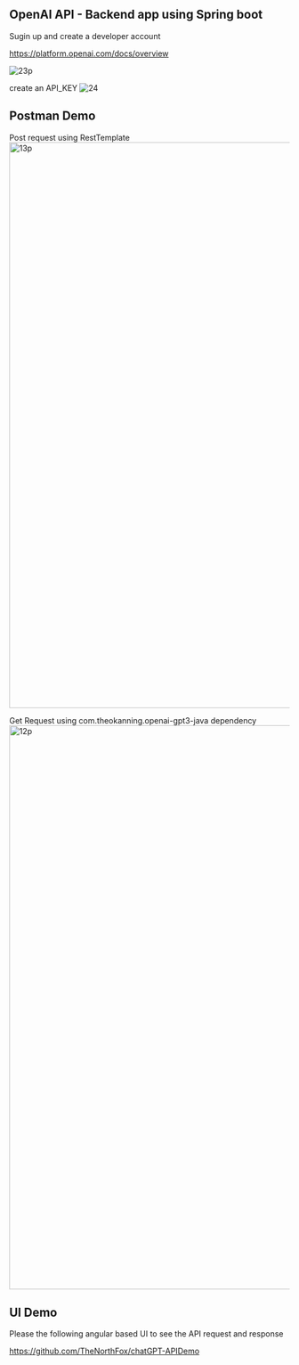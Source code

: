 ## OpenAI API - Backend app using Spring boot

Sugin up and create a developer account

https://platform.openai.com/docs/overview

![23p](https://github.com/TheNorthFox/chatGPT-API-Backend/assets/11982732/01e2462f-53b6-4d5e-b3c8-0a59c8181e79)

create an API_KEY
![24](https://github.com/TheNorthFox/chatGPT-API-Backend/assets/11982732/c9fd65ab-e0db-4de4-a7db-a47bfea045bf)


## Postman Demo

Post request using RestTemplate
<img width="1016" alt="13p" src="https://github.com/TheNorthFox/chatGPT-API-Backend/assets/11982732/d668d3d2-0966-47b9-b21a-e0159b5305e0">

Get Request using com.theokanning.openai-gpt3-java dependency
<img width="1013" alt="12p" src="https://github.com/TheNorthFox/chatGPT-API-Backend/assets/11982732/4218bdfd-5891-4380-b85f-c7f6f14b696c">


## UI Demo
Please the following angular based UI to see the API request and response 

https://github.com/TheNorthFox/chatGPT-APIDemo
